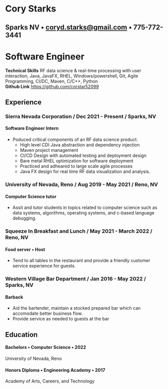 # Cory Starks
## Sparks NV • coryd.starks@gmail.com • 775-772-3441
# Software Engineer 

**Technical Skills** RF data science & real-time processing with user interaction, Java, JavaFX, RHEL, Windows/powershell, Git, Agile Programming, CI/DC, Maven, C/C++, Python </br>
**Github Link** https://github.com/corstar52099

## Experience
### Sierra Nevada Corporation / Dec 2021 - Present / Sparks, NV
####  Software Engineer Intern
* Poduced critical components of an RF data science product.
    * High level CDI Java abstraction and dependency injection
    * Maven project management
    * CI/CD Design with automated testing and deployment design
    * Bare metal RHEL optimization for software deployment
    * Practiced and adheared to large scale agile processes
    * Java FX design for real time RF data visualization and analysis.

### University of Nevada, Reno / Aug 2019 - May 2021 / Reno, NV
#### Computer Science tutor
* Assit and tutor students in topics related to computer science such as data systems, algorithms, operating systems, and c-based language debugging.

### Squeeze In Breakfast and Lunch / May 2021 - March 2022 / Reno, NV
#### Food server • Host
* Tend to all tables in the restaurant and provide a friendly customer service experience for guests.

### Western Village Bar Department / Jan 2016 - May 2022 / Sparks, NV
#### Barback
* Aid the bartender, maintain a stocked prepared bar which can accomodate better business flow.
* Provide service as needed to guests at the bar

## Education
#### Bachelors • Computer Science • 2022
University of Nevada, Reno

#### Honors Diploma • Engineering Academy • 2017
Academy of Arts, Careers, and Technology
